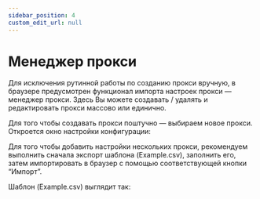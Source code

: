 ```yaml
---
sidebar_position: 4
custom_edit_url: null
---
```


# Менеджер прокси

Для исключения рутинной работы по созданию прокси вручную, в браузере предусмотрен функционал импорта настроек прокси — менеджер прокси. Здесь Вы можете создавать / удалять и редактировать прокси массово или единично. 

<!-- ![Docusaurus logo](/img/docusaurus.png) -->

Для того чтобы создавать прокси поштучно — выбираем новое прокси. Откроется окно настройки конфигурации:

<!-- ![Docusaurus logo](/img/docusaurus.png) -->

Для того чтобы добавить настройки нескольких прокси, рекомендуем выполнить сначала экспорт шаблона (Example.csv), заполнить его, затем импортировать в браузер с помощью соответствующей кнопки “Импорт”.

Шаблон (Example.csv) выглядит так:

<!-- ![Docusaurus logo](/img/docusaurus.png) -->

